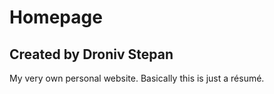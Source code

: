 # Homepage
## Created by Droniv Stepan
My very own personal website. Basically this is just a résumé.
